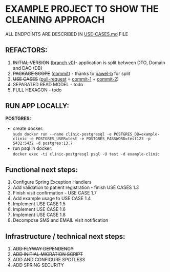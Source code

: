 # EXAMPLE PROJECT TO SHOW THE CLEANING APPROACH

ALL ENDPOINTS ARE DESCRIBED IN [USE-CASES.md](USE-CASES.md) FILE

## REFACTORS:

1. ~~INITIAL VERSION~~ ([branch v0](https://github.com/Klukov/example-clinic/tree/v0-initialVersion))- application is
   split
   between DTO, Domain and DAO (DB)
2. ~~PACKAGE SCOPE~~ 
   ([commit](https://github.com/Klukov/example-clinic/commit/4fe9c00106b5b71378dd3ab660caff38f870f7a9)) -
   thanks to [pawel-b](https://github.com/pawel-b) for split
3. ~~USE CASES~~ 
   ([pull-request](https://github.com/Klukov/example-clinic/pull/1) = 
   [commit-1](https://github.com/Klukov/example-clinic/commit/7d963b64d59ad90744f5feb718cef41d712d0547) + 
   [commit-2](https://github.com/Klukov/example-clinic/commit/02fc648478d6b58d64541361140ee2cd8a487336))
4. SEPARATED READ MODEL - todo
5. FULL HEXAGON - todo

## RUN APP LOCALLY:

**POSTGRES:** <br />
* create docker:  
  `sudo docker run --name clinic-postgresql -e POSTGRES_DB=example-clinic -e POSTGRES_USER=test -e POSTGRES_PASSWORD=test123 -p 5432:5432 -d postgres:13.7`
* run psql in docker:  
  `docker exec -ti clinic-postgresql psql -U test -d example-clinic`

## Functional next steps:

1. Configure Spring Exception Handlers
2. Add validation to patient registration - finish USE CASES 1.3
3. Finish visit confirmation - USE CASE 1.7
4. Add example usage to USE CASE 1.4
5. Implement USE CASE 1.5
6. Implement USE CASE 1.6
7. Implement USE CASE 1.8
8. Decompose SMS and EMAIL visit notification


## Infrastructure / technical next steps:

1. ~~ADD FLYWAY DEPENDENCY~~
2. ~~ADD INITIAL MIGRATION SCRIPT~~
3. ADD AND CONFIGURE SPOTLESS
4. ADD SPRING SECURITY
